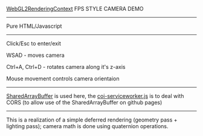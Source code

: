 [WebGL2RenderingContext](https://developer.mozilla.org/en-US/docs/Web/API/WebGL2RenderingContext) FPS STYLE CAMERA DEMO

***

Pure HTML/Javascript

***

Click/Esc to enter/exit

WSAD - moves camera

Ctrl+A, Ctrl+D - rotates camera along it's z-axis

Mouse movement controls camera orientaion

***

[SharedArrayBuffer](https://developer.mozilla.org/en-US/docs/Web/JavaScript/Reference/Global_Objects/SharedArrayBuffer) is used here, the [coi-serviceworker.js](https://github.com/gzuidhof/coi-serviceworker) is to deal with CORS  (to allow use of the SharedArrayBuffer on github pages)

***

This is a realization of a simple deferred rendering (geometry pass + lighting pass); camera math is done using quaternion operations.
